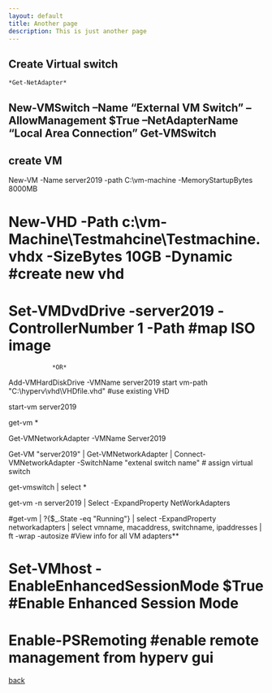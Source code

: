 ```yaml
---
layout: default
title: Another page
description: This is just another page
---
```


## Create Virtual switch


	*Get-NetAdapter*
New-VMSwitch –Name “External VM Switch” –AllowManagement $True –NetAdapterName “Local Area Connection”
Get-VMSwitch
---------------------------------------

## create VM

New-VM -Name server2019 -path C:\vm-machine -MemoryStartupBytes 8000MB

# New-VHD -Path c:\vm-Machine\Testmahcine\Testmachine.vhdx -SizeBytes 10GB -Dynamic 	#create new vhd
# Set-VMDvdDrive -server2019 -ControllerNumber 1 -Path					#map ISO image

				*OR*

Add-VMHardDiskDrive -VMName server2019 start vm-path "C:\hyperv\vhd\VHDfile.vhd" 		#use existing VHD

start-vm server2019

get-vm *

Get-VMNetworkAdapter -VMName Server2019

Get-VM "server2019" | Get-VMNetworkAdapter | Connect-VMNetworkAdapter -SwitchName "extenal switch name"		# assign virtual switch

get-vmswitch | select *

get-vm -n server2019 | Select -ExpandProperty NetWorkAdapters

#get-vm | ?{$_.State -eq "Running"} | select -ExpandProperty networkadapters | select vmname, macaddress, switchname, ipaddresses | ft -wrap -autosize						#View info for all VM adapters**


# Set-VMhost -EnableEnhancedSessionMode $True						#Enable Enhanced Session Mode 

# Enable-PSRemoting 									#enable remote management from hyperv gui


[back](./)
